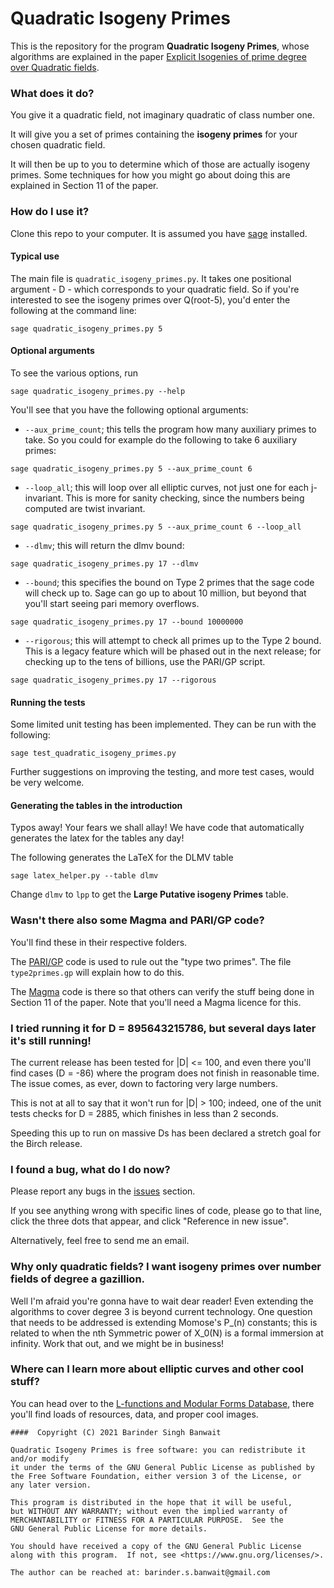 # Quadratic Isogeny Primes

This is the repository for the program **Quadratic Isogeny Primes**, whose algorithms are explained in the paper [Explicit Isogenies of prime degree over Quadratic fields](https://arxiv.org/abs/2101.02673).

### What does it do?

You give it a quadratic field, not imaginary quadratic of class number one.

It will give you a set of primes containing the **isogeny primes** for your chosen quadratic field.

It will then be up to you to determine which of those are actually isogeny primes. Some techniques for how you might go about doing this are explained in Section 11 of the paper.

### How do I use it?

Clone this repo to your computer. It is assumed you have [sage](https://sagemath.org/) installed.

#### Typical use

The main file is `quadratic_isogeny_primes.py`. It takes one positional argument - D - which corresponds to your quadratic field. So if you're interested to see the isogeny primes over Q(root-5), you'd enter the following at the command line:

```
sage quadratic_isogeny_primes.py 5
```

#### Optional arguments

To see the various options, run

```
sage quadratic_isogeny_primes.py --help
```

You'll see that you have the following optional arguments:

 - `--aux_prime_count`; this tells the program how many auxiliary primes to take. So you could for example do the following to take 6 auxiliary primes:

 ```
sage quadratic_isogeny_primes.py 5 --aux_prime_count 6
```

 - `--loop_all`; this will loop over all elliptic curves, not just one for each j-invariant. This is more for sanity checking, since the numbers being computed are twist invariant.

 ```
sage quadratic_isogeny_primes.py 5 --aux_prime_count 6 --loop_all
```

 - `--dlmv`; this will return the dlmv bound:

```
sage quadratic_isogeny_primes.py 17 --dlmv
```

 - `--bound`; this specifies the bound on Type 2 primes that the sage code will check up to. Sage can go up to about 10 million, but beyond that you'll start seeing pari memory overflows.

```
sage quadratic_isogeny_primes.py 17 --bound 10000000
```

 - `--rigorous`; this will attempt to check all primes up to the Type 2 bound. This is a legacy feature which will be phased out in the next release; for checking up to the tens of billions, use the PARI/GP script.

```
sage quadratic_isogeny_primes.py 17 --rigorous
```

#### Running the tests

Some limited unit testing has been implemented. They can be run with the following:

```
sage test_quadratic_isogeny_primes.py
```

Further suggestions on improving the testing, and more test cases, would be very welcome.

#### Generating the tables in the introduction

Typos away!
Your fears we shall allay!
We have code that automatically generates the latex for the tables any day!

The following generates the LaTeX for the DLMV table

```
sage latex_helper.py --table dlmv
```

Change `dlmv` to `lpp` to get the **Large Putative isogeny Primes** table.

### Wasn't there also some Magma and PARI/GP code?

You'll find these in their respective folders.

The [PARI/GP](https://pari.math.u-bordeaux.fr/) code is used to rule out the "type two primes". The file `type2primes.gp` will explain how to do this.

The [Magma](http://magma.maths.usyd.edu.au/magma/) code is there so that others can verify the stuff being done in Section 11 of the paper. Note that you'll need a Magma licence for this.

### I tried running it for D = 895643215786, but several days later it's still running!

The current release has been tested for |D| <= 100, and even there you'll find cases (D = -86) where the program does not finish in reasonable time. The issue comes, as ever, down to factoring very large numbers.

This is not at all to say that it won't run for |D| > 100; indeed, one of the unit tests checks for D = 2885, which finishes in less than 2 seconds.

Speeding this up to run on massive Ds has been declared a stretch goal for the Birch release.

### I found a bug, what do I do now?

Please report any bugs in the [issues](https://github.com/BarinderBanwait/quadratic_isogeny_primes/issues) section.

If you see anything wrong with specific lines of code, please go to that line, click the three dots that appear, and click "Reference in new issue".

Alternatively, feel free to send me an email.

### Why only quadratic fields? I want isogeny primes over number fields of degree a gazillion.

Well I'm afraid you're gonna have to wait dear reader! Even extending the algorithms to cover degree 3 is beyond current technology. One question that needs to be addressed is extending Momose's P_(n) constants; this is related to when the nth Symmetric power of X_0(N) is a formal immersion at infinity. Work that out, and we might be in business!

### Where can I learn more about elliptic curves and other cool stuff?

You can head over to the [L-functions and Modular Forms Database](https://lmfdb.org/), there you'll find loads of resources, data, and proper cool images.

    ####  Copyright (C) 2021 Barinder Singh Banwait

    Quadratic Isogeny Primes is free software: you can redistribute it and/or modify
    it under the terms of the GNU General Public License as published by
    the Free Software Foundation, either version 3 of the License, or
    any later version.

    This program is distributed in the hope that it will be useful,
    but WITHOUT ANY WARRANTY; without even the implied warranty of
    MERCHANTABILITY or FITNESS FOR A PARTICULAR PURPOSE.  See the
    GNU General Public License for more details.

    You should have received a copy of the GNU General Public License
    along with this program.  If not, see <https://www.gnu.org/licenses/>.

    The author can be reached at: barinder.s.banwait@gmail.com
